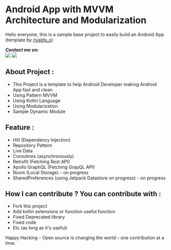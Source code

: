 # Android App with MVVM Architecture and Modularization
Hello everyone, this is a sample base project to easily build an Android App (template by [rivaldy_o](https://github.com/im-o))  
  
***Contact me on:***  
[![](https://img.shields.io/badge/-Telegram-blue?logo=telegram)](http://t.me/rvl_o)
[![](https://img.shields.io/badge/-Linkedin-blue?logo=linkedin)](https://www.linkedin.com/in/rivaldy-o/)

## About Project :
- This Project is a template to help Android Developer making Android App fast and clean
- Using Pattern MVVM
- Using Kotlin Language
- Using Modularization
- Sample Dynamic Module

## Feature :
- Hilt (Dependency Injection)
- Repository Pattern
- Live Data
- Coroutines (asynchronously)
- Retrofit (Fetching Rest API)
- Apollo GraphQL (Fetching GrapQL API)
- Room (Local Storage) - on progress
- SharedPreferences (using Jetpack Datastore on progress) - on progress

## How I can contribute ? You can contribute with :
- Fork this project
- Add kotlin extensions or function useful function
- Fixed Deprecated library
- Fixed code
- Etc (as long as it's useful)

<!-- ## Rule : -->
<!-- - I think no rule, as long as it's useful i'll be review it, if you Android Developer you can easy to make pull request about this project -->
<!-- - When you see this project is spam, you can report [here](https://hacktoberfest.digitalocean.com/report) -->

Happy Hacking - Open source is changing the world – one contribution at a time.
